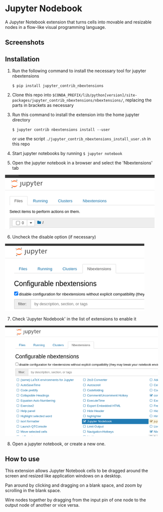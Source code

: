 # Jupyter Nodebook
A Jupyter Notebook extension that turns cells into movable and resizable nodes in a flow-like visual programming language.

## Screenshots

## Installation

1. Run the following command to install the necessary tool for jupyter nbextensions

    ```$ pip install jupyter_contrib_nbextensions```

2. Clone this repo into `$CONDA_PREFIX/lib/python[version]/site-packages/jupyter_contrib_nbextensions/nbextensions/`, replacing the parts in brackets as necessary

3. Run this command to install the extension into the home jupyter directory

    ```$ jupyter contrib nbextensions install --user```
    
    or use the script `./jupyter_contrib_nbextensions_install_user.sh` in this repo


4. Start jupyter notebooks by running `$ jupyter notebook`

5. Open the jupyter notebook in a browser and select the 'Nbextensions' tab

<img src="./screenshots/installation/nbextensionstab.png"/>

6. Uncheck the disable option (if necessary)

<img src="./screenshots/installation/disablecheckbox.png"/>

7. Check 'Jupyter Nodebook' in the list of extensions to enable it

<img src="./screenshots/installation/nodebookcheckbox.png"/>

8. Open a jupyter notebook, or create a new one.


## How to use

This extension allows Jupyter Notebook cells to be dragged around the screen and resized like application windows on a desktop.

Pan around by clicking and dragging on a blank space, and zoom by scrolling in the blank space.

Wire nodes together by dragging from the input pin of one node to the output node of another or vice versa.

